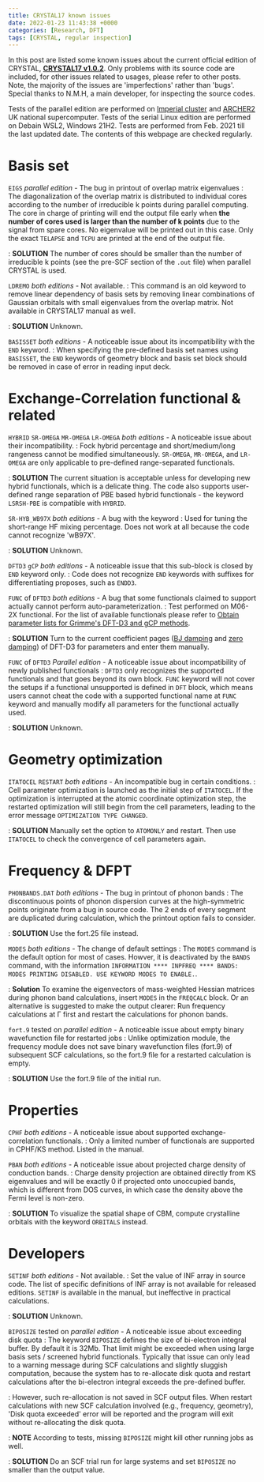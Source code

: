 ```yaml
---
title: CRYSTAL17 known issues
date: 2022-01-23 11:43:38 +0000
categories: [Research, DFT]
tags: [CRYSTAL, regular inspection]
---
```

In this post are listed some known issues about the current official edition of CRYSTAL, [**CRYSTAL17 v1.0.2**](https://www.crystal.unito.it/index.php). Only problems with its source code are included, for other issues related to usages, please refer to other posts. Note, the majority of the issues are 'imperfections' rather than 'bugs'. Special thanks to N.M.H, a main developer, for inspecting the source codes. 

Tests of the parallel edition are performed on [Imperial cluster](https://www.imperial.ac.uk/admin-services/ict/self-service/research-support/rcs/) and [ARCHER2](https://www.archer2.ac.uk/) UK national supercomputer. Tests of the serial Linux edition are performed on Debain WSL2, Windows 21H2. Tests are performed from Feb. 2021 till the last updated date. The contents of this webpage are checked regularly. 

# Basis set
`EIGS` *parallel edition* - The bug in printout of overlap matrix eigenvalues
: The diagonalization of the overlap matrix is distributed to individual cores according to the number of irreducible k points during parallel computing. The core in charge of printing will end the output file early when **the number of cores used is larger than the number of k points** due to the signal from spare cores. No eigenvalue will be printed out in this case. Only the exact `TELAPSE` and `TCPU` are printed at the end of the output file. 

: **SOLUTION** The number of cores should be smaller than the number of irreducible k points (see the pre-SCF section of the `.out` file) when parallel CRYSTAL is used. 

`LDREMO` *both editions* - Not available.
: This command is an old keyword to remove linear dependency of basis sets by removing linear combinations of Gaussian orbitals with small eigenvalues from the overlap matrix. Not available in CRYSTAL17 manual as well. 

: **SOLUTION** Unknown.

`BASISSET` *both editions* - A noticeable issue about its incompatibility with the `END` keyword. 
: When specifying the pre-defined basis set names using `BASISSET`, the `END` keywords of geometry block and basis set block should be removed in case of error in reading input deck. 


# Exchange-Correlation functional & related
`HYBRID` `SR-OMEGA` `MR-OMEGA` `LR-OMEGA` *both editions* - A noticeable issue about their incompatibility. 
: Fock hybrid percentage and short/medium/long rangeness cannot be modified simultaneously. `SR-OMEGA`, `MR-OMEGA`, and `LR-OMEGA` are only applicable to pre-defined range-separated functionals. 

: **SOLUTION** The current situation is acceptable unless for developing new hybrid functionals, which is a delicate thing. The code also supports user-defined range separation of PBE based hybrid functionals - the keyword `LSRSH-PBE` is compatible with `HYBRID`.

`SR-HYB_WB97X` *both editions* - A bug with the keyword
: Used for tuning the short-range HF mixing percentage. Does not work at all because the code cannot recognize 'wB97X'. 

: **SOLUTION** Unknown. 

`DFTD3` `gCP` *both editions* - A noticeable issue that this sub-block is closed by `END` keyword only. 
: Code does not recognize `END` keywords with suffixes for differentiating proposes, such as `ENDD3`. 

`FUNC` of `DFTD3` *both editions* - A bug that some functionals claimed to support actually cannot perform auto-parameterization. 
: Test performed on M06-2X functional. For the list of available functionals please refer to [Obtain parameter lists for Grimme's DFT-D3 and gCP methods](https://spica-vir.github.io/posts/Parameter-list-for-Grimme's-DFT-D3-and-gCP-method/). 

: **SOLUTION** Turn to the current coefficient pages ([BJ damping](https://www.chemie.uni-bonn.de/pctc/mulliken-center/software/dft-d3/functionalsbj) and [zero damping](https://www.chemie.uni-bonn.de/pctc/mulliken-center/software/dft-d3/functionals)) of DFT-D3 for parameters and enter them manually. 

`FUNC` of `DFTD3` *Parallel edition* - A noticeable issue about incompatibility of newly published functionals
: `DFTD3` only recognizes the supported functionals and that goes beyond its own block. `FUNC` keyword will not cover the setups if a functional unsupported is defined in `DFT` block, which means users cannot cheat the code with a supported functional name at `FUNC` keyword and manually modify all parameters for the functional actually used. 

: **SOLUTION** Unknown.

# Geometry optimization
`ITATOCEL` `RESTART` *both editions* - An incompatible bug in certain conditions. 
: Cell parameter optimization is launched as the initial step of `ITATOCEL`. If the optimization is interrupted at the atomic coordinate optimization step, the restarted optimization will still begin from the cell parameters, leading to the error message `OPTIMIZATION TYPE CHANGED`. 

: **SOLUTION** Manually set the option to `ATOMONLY` and restart. Then use `ITATOCEL` to check the convergence of cell parameters again. 

# Frequency & DFPT
`PHONBANDS.DAT` *both editions* - The bug in printout of phonon bands
: The discontinuous points of phonon dispersion curves at the high-symmetric points originate from a bug in source code. The 2 ends of every segment are duplicated during calculation, which the printout option fails to consider. 

: **SOLUTION** Use the fort.25 file instead. 

`MODES` *both editions* - The change of default settings
: The `MODES` command is the default option for most of cases. Howver, it is deactivated by the `BANDS` command, with the information `INFORMATION **** INPFREQ **** BANDS: MODES PRINTING DISABLED. USE KEYWORD MODES TO ENABLE.`.

: **Solution** To examine the eigenvectors of mass-weighted Hessian matrices during phonon band calculations, insert `MODES` in the `FREQCALC` block. Or an alternative is suggested to make the output clearer: Run frequency calculations at Γ first and restart the calculations for phonon bands. 


`fort.9` tested on *parallel edition* - A noticeable issue about empty binary wavefunction file for restarted jobs
: Unlike optimization module, the frequency module does not save binary wavefunction files (fort.9) of subsequent SCF calculations, so the fort.9 file for a restarted calculation is empty. 

: **SOLUTION** Use the fort.9 file of the initial run. 

# Properties
`CPHF` *both editions* - A noticeable issue about supported exchange-correlation functionals. 
: Only a limited number of functionals are supported in CPHF/KS method. Listed in the manual.  

`PBAN` *both editions* - A noticeable issue about projected charge density of conduction bands. 
: Charge density projection are obtained directly from KS eigenvalues and will be exactly 0 if projected onto unoccupied bands, which is different from DOS curves, in which case the density above the Fermi level is non-zero. 

: **SOLUTION** To visualize the spatial shape of CBM, compute crystalline orbitals with the keyword `ORBITALS` instead. 

# Developers
`SETINF` *both editions* - Not available.
: Set the value of INF array in source code. The list of specific definitions of INF array is not available for released editions. `SETINF` is available in the manual, but ineffective in practical calculations. 

: **SOLUTION** Unknown. 

`BIPOSIZE` tested on *parallel edition* - A noticeable issue about exceeding disk quota 
: The keyword `BIPOSIZE` defines the size of bi-electron integral buffer. By default it is 32Mb. That limit might be exceeded when using large basis sets / screened hybrid functionals. Typically that issue can only lead to a warning message during SCF calculations and slightly sluggish computation, because the system has to re-allocate disk quota and restart calculations after the bi-electron integral exceeds the pre-defined buffer. 

: However, such re-allocation is not saved in SCF output files. When restart calculations with new SCF calculation involved (e.g., frequency, geometry), 'Disk quota exceeded' error will be reported and the program will exit without re-allocating the disk quota. 

: **NOTE** According to tests, missing `BIPOSIZE` might kill other running jobs as well. 

: **SOLUTION** Do an SCF trial run for large systems and set `BIPOSIZE` no smaller than the output value. 
